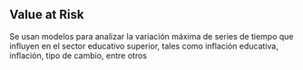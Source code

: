 ## Value at Risk
Se usan modelos para analizar la variación máxima de series de tiempo que influyen en el sector educativo superior, tales como inflación educativa, inflación, tipo de cambio, entre otros
